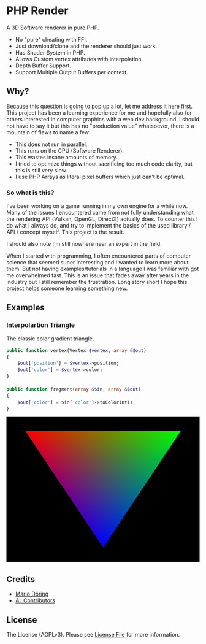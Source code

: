 # PHP Render 

A 3D Software renderer in pure PHP.

 * No "pure" cheating with FFI.
 * Just download/clone and the renderer should just work.
 * Has Shader System in PHP.
 * Allows Custom vertex attributes with interpolation.
 * Depth Buffer Support.
 * Support Multiple Output Buffers per context.

## Why?

Because this question is going to pop up a lot, let me address it here first. This project has been a learning experience for me and hopefully also for others interested in computer graphics with a web dev background. I should not have to say it but this has no "production value" whatsoever, there is a mountain of flaws to name a few:

 * This does not run in parallel. 
 * This runs on the CPU (Software Renderer).
 * This wastes insane amounts of memory.
 * I tried to optimize things without sacrificing too much code clarity, but this is still very slow. 
 * I use PHP Arrays as literal pixel buffers which just can't be optimal.

### So what is this?

I've been working on a game running in my own engine for a while now. Many of the issues I encountered came from not fully understanding what the rendering API (Vulkan, OpenGL, DirectX) actually does. To counter this I do what I always do, and try to implement the basics of the used library / API / concept myself. This project is the result. 

I should also note I'm still nowhere near an expert in the field. 

When I started with programming, I often encountered parts of computer science that seemed super interesting and I wanted to learn more about them. But not having examples/tutorials in a language I was familiar with got me overwhelmed fast. This is an issue that fades away after years in the industry but I still remember the frustration. Long story short I hope this project helps someone learning something new. 

## Examples

### Interpolartion Triangle 

The classic color gradient triangle.

```php 
public function vertex(Vertex $vertex, array &$out)
{
    $out['position'] = $vertex->position;
    $out['color'] = $vertex->color;
}

public function fragment(array &$in, array &$out)
{
    $out['color'] = $in['color']->toColorInt();
}
```

![Triangle Example](examples/01_triangle/image.tga.png?raw=true)

## Credits

- [Mario Döring](https://github.com/mario-deluna)
- [All Contributors](https://github.com/mario-deluna/php-render/contributors)

## License

The License (AGPLv3). Please see [License File](https://github.com/mario-deluna/php-render/blob/master/LICENSE) for more information.

